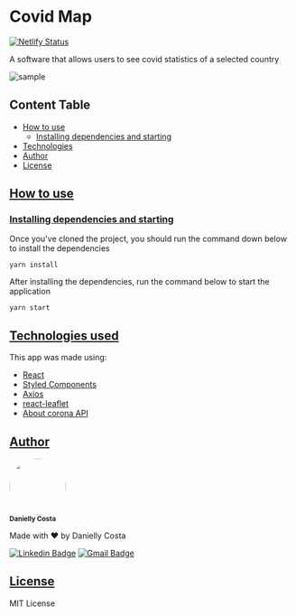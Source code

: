 # Covid Map

[![Netlify Status](https://api.netlify.com/api/v1/badges/fae2ef41-2f34-4d87-80a3-59fe0bb61e7e/deploy-status)](https://app.netlify.com/sites/danielly-covid-map/deploys)

A software that allows users to see covid statistics of a selected country

![sample](sample.GIF)

## Content Table

- [How to use](#how-to-use)
  - [Installing dependencies and starting](#install)
- [Technologies](#technologies)
- [Author](#author)
- [License](#license)

## [How to use](#how-to-use)

### [Installing dependencies and starting](#install)

Once you've cloned the project, you should run the command down below to install the dependencies

```
yarn install
```

After installing the dependencies, run the command below to start the application

```
yarn start
```

## [Technologies used](#technologies)

This app was made using:

- [React](https://reactjs.org/)
- [Styled Components](https://styled-components.com/)
- [Axios](https://www.npmjs.com/package/axios)
- [react-leaflet](https://react-leaflet.js.org/)
- [About corona API](https://about-corona.net/)

## [Author](#author)

 <img style="border-radius: 50%;" src="https://avatars.githubusercontent.com/u/29708442?v=4" width="100px;" alt=""/>
 <br />
 <sub><b>Danielly Costa</b></sub>

Made with ❤️ by Danielly Costa

[![Linkedin Badge](https://img.shields.io/badge/-Danielly-blue?style=flat-square&logo=Linkedin&logoColor=white&link=https://www.linkedin.com/in/danielly-costa/)](https://www.linkedin.com/in/danielly-costa/)
[![Gmail Badge](https://img.shields.io/badge/-daniellycmcosta@gmail.com-c14438?style=flat-square&logo=Gmail&logoColor=white&link=mailto:daniellycmcosta@gmail.com)](mailto:daniellycmcosta@gmail.com)

## [License](#license)

MIT License

